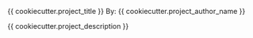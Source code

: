 {{ cookiecutter.project_title }}
By: {{ cookiecutter.project_author_name }}

{{ cookiecutter.project_description }}